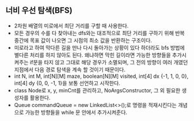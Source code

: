 ## 너비 우선 탐색(BFS)
- 2차원 배열의 미로에서 최단 거리를 구할 때 사용한다.
- 모든 경우의 수를 다 찾아내는 dfs와는 대조적으로 최단 거리를 구하기 위해 반복 중간에 목표 값이 나오면 그 시점의 최소 값을 반환하는 구조이다.
- 미로라고 하여 막다른 길을 만나 다시 돌아가는 상황이 있다 하더라도 bfs 방법에 별다른 처리를 하지 않아도 된다. 왜냐하면 막힌 길이라면 가능한 방향들을 추가시켜주는 if문을 타지 않고 그대로 해당 경우가 소멸되며, 그 전의 방향이 여러 개였던 지점에서 다음 경로 탐색을 계속 할 것이기 때문이다.
- int N, int M, int[N][M] maze, boolean[N][M] visited, int[4] dx {-1, 1, 0, 0}, int[4] dy {0, 0, -1, 1}을 보통 선언하고 시작한다.
- class Node로 x, y, minCnt를 관리하고, NoArgsConstructor, 그 외 필요한 생성자를 활용한다.
- Queue<Node> commandQueue = new LinkedList<>();로 명령을 적재시킨다는 개념으로 가능한 방향들을 while 문 안에서 추가시켜준다.